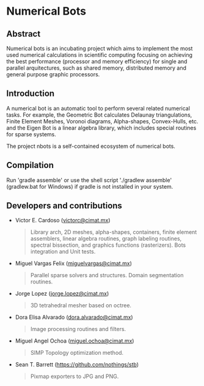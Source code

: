 Numerical Bots
==============

Abstract
--------
Numerical bots is an incubating project which aims to implement the most used numerical calculations in scientific computing focusing on achieving the best performance (processor and memory efficiency) for single and parallel arquitectures, such as shared memory, distributed memory and general purpose graphic processors.

Introduction
------------
A numerical bot is an automatic tool to perform several related numerical tasks.
For example, the Geometric Bot calculates Delaunay triangulations, Finite Element Meshes, Voronoi diagrams, Alpha-shapes, Convex-Hulls, etc. and the Eigen Bot is a linear algebra library, which includes special routines for sparse systems.

The project nbots is a self-contained ecosystem of numerical bots.

Compilation
-----------
Run 'gradle assemble' or use the shell script './gradlew assemble' (gradlew.bat for Windows) if gradle is not installed in your system.

Developers and contributions
-----------------------
- Victor E. Cardoso (victorc@cimat.mx)
     > Library arch, 2D meshes, alpha-shapes, containers,
       finite element assemblers, linear algebra routines,
       graph labeling routines, spectral bissection,
       and graphics functions (rasterizers).
     > Bots integration and Unit tests.
- Miguel Vargas Felix (miguelvargas@cimat.mx)
     > Parallel sparse solvers and structures.
     > Domain segmentation routines.
- Jorge Lopez (jorge.lopez@cimat.mx)
     > 3D tetrahedral mesher based on octree.
- Dora Elisa Alvarado (dora.alvarado@cimat.mx)
     > Image processing routines and filters.
- Miguel Angel Ochoa (miguel.ochoa@cimat.mx)
     > SIMP Topology optimization method.
- Sean T. Barrett (https://github.com/nothings/stb)
     > Pixmap exporters to JPG and PNG.
    